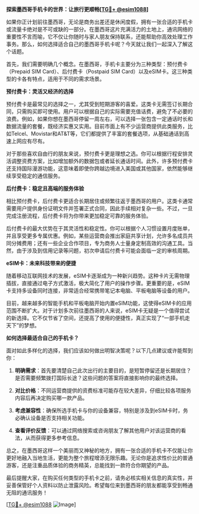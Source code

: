 **探索墨西哥手机卡的世界：让旅行更顺畅[[TG💪+ @esim1088](https://t.me/s/esim1088)]**

如果你正计划前往墨西哥，无论是商务出差还是休闲度假，拥有一张合适的手机卡或流量卡绝对是不可或缺的一部分。在墨西哥这片充满活力的土地上，通讯网络的重要性不言而喻，它不仅让你随时与家人朋友保持联系，还能帮助你高效处理工作事务。那么，如何选择适合自己的墨西哥手机卡呢？今天就让我们一起深入了解这个话题。

首先，我们需要明确几个概念。在墨西哥，手机卡主要分为三种类型：预付费卡（Prepaid SIM Card）、后付费卡（Postpaid SIM Card）以及eSIM卡。这三种类型的卡各有特点，适用于不同的需求场景。

**预付费卡：灵活又经济的选择**

预付费卡是最常见的选择之一，尤其受到短期游客的喜爱。这类卡无需签订长期合同，只需购买即可使用。用户可以根据自己的实际需要充值话费，避免了不必要的浪费。例如，如果你想在墨西哥停留一周左右，可以选择一张包含一定通话时长和数据流量的套餐，既经济实惠又实用。目前市面上有不少运营商提供此类服务，比如Telcel、Movistar和AT&T等，它们都提供了丰富的套餐选项，从基础通话到高速上网应有尽有。

对于那些喜欢自由行的朋友来说，预付费卡更是理想之选。你可以根据行程安排灵活调整资费方案，比如增加额外的数据包或者延长通话时间。此外，许多预付费卡还支持国际漫游功能，这意味着即使你跨越边境进入美国或其他国家，依然能够继续享受稳定的通信服务。

**后付费卡：稳定且高端的服务体验**

相比预付费卡，后付费卡更适合长期居住或频繁往返于墨西哥的用户。这类卡通常需要用户提供身份证明文件并签署正式合同，因此手续相对复杂一些。不过，一旦完成注册流程，后付费卡将为你带来更加稳定可靠的服务体验。

后付费卡的最大优势在于其灵活性和稳定性。你可以根据个人习惯设置月度账单，并且享受更多专属优惠。例如，某些运营商会推出家庭共享计划，允许多名成员共同分摊费用；还有一些企业合作项目，专为商务人士量身定制高效的沟通工具。当然，由于涉及到信用记录等问题，初次申请后付费卡可能会面临一定的审核周期。

**eSIM卡：未来科技带来的便捷**

随着移动互联网技术的发展，eSIM卡逐渐成为一种新兴趋势。这种卡片无需物理插拔，直接通过电子方式激活，极大简化了用户的操作步骤。更重要的是，eSIM卡支持多设备同时连接，非常适合经常携带笔记本电脑、平板电脑等设备的用户。

目前，越来越多的智能手机和平板电脑开始内置eSIM功能，这使得eSIM卡的应用范围不断扩大。对于计划多次前往墨西哥的人来说，eSIM卡无疑是一个值得尝试的新选择。它不仅节省了空间，还提高了使用的便捷性，真正实现了“一部手机走天下”的梦想。

**如何选择最适合自己的手机卡？**

面对如此多样化的选择，我们应该如何做出明智决策呢？以下几点建议或许能帮到你：

1. **明确需求**：首先要清楚自己此次出行的主要目的，是短暂停留还是长期居住？是否需要频繁拨打国际长途？这些问题的答案将直接影响你的最终选择。
   
2. **对比价格**：不同运营商提供的资费标准可能存在较大差异，仔细比较各项服务内容后再决定购买哪一款产品。
   
3. **考虑兼容性**：确保所选手机卡与你的设备兼容，特别是涉及到eSIM卡时，务必确认设备是否支持相关功能。
   
4. **查看评价反馈**：可以通过网络搜索或咨询朋友了解其他用户对该运营商的看法，从而获得更多参考信息。

总之，在墨西哥这样一个美丽而又神秘的地方，拥有一张合适的手机卡不仅能让你更好地融入当地生活，更能为整个旅程增添无限乐趣。无论你是追求性价比的普通游客，还是注重品质体验的商务精英，总能找到一款符合你期望的产品。

最后提醒大家，在购买任何类型的手机卡之前，请务必核实相关信息的真实性，并妥善保管好个人资料以防止泄露风险。希望每位来到墨西哥的朋友都能享受到畅通无阻的通讯服务！

[[TG💪+ @esim1088](https://t.me/s/esim1088) ![Image](https://i.postimg.cc/4NQfJmqS/Snipaste-2025-05-13-00-14-12.png)]